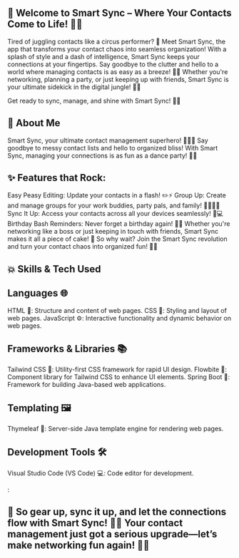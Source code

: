 ## 🌟 Welcome to Smart Sync – Where Your Contacts Come to Life! 📱✨

Tired of juggling contacts like a circus performer? 🎪 Meet Smart Sync, the app that transforms your contact chaos into seamless organization! With a splash of style and a dash of intelligence, Smart Sync keeps your connections at your fingertips. Say goodbye to the clutter and hello to a world where managing contacts is as easy as a breeze! 🌈✨ Whether you're networking, planning a party, or just keeping up with friends, Smart Sync is your ultimate sidekick in the digital jungle! 🌿🌟

Get ready to sync, manage, and shine with Smart Sync! 🚀🎉

## 🚀 About Me

Smart Sync, your ultimate contact management superhero! 🦸‍♂️✨ Say goodbye to messy contact lists and hello to organized bliss! With Smart Sync, managing your connections is as fun as a dance party! 🕺💃

## ✨ Features that Rock:

Easy Peasy Editing: Update your contacts in a flash! ✏️⚡
Group Up: Create and manage groups for your work buddies, party pals, and family! 🎈👨‍👩‍👦
Sync It Up: Access your contacts across all your devices seamlessly! 📲💻
Birthday Bash Reminders: Never forget a birthday again! 🎂🎉
Whether you're networking like a boss or just keeping in touch with friends, Smart Sync makes it all a piece of cake! 🍰 So why wait? Join the Smart Sync revolution and turn your contact chaos into organized fun! 🌈🚀

## 💥 Skills & Tech Used

## Languages 🌐
HTML 📝: Structure and content of web pages.
CSS 🎨: Styling and layout of web pages.
JavaScript ⚙️: Interactive functionality and dynamic behavior on web pages.
## Frameworks & Libraries 📚
Tailwind CSS 🌈: Utility-first CSS framework for rapid UI design.
Flowbite 🔧: Component library for Tailwind CSS to enhance UI elements.
Spring Boot 🌱: Framework for building Java-based web applications.
## Templating 🖼️
Thymeleaf 🍃: Server-side Java template engine for rendering web pages.
## Development Tools 🛠️
Visual Studio Code (VS Code) 💻: Code editor for development.




:

## 🎉 So gear up, sync it up, and let the connections flow with Smart Sync! 🚀✨ Your contact management just got a serious upgrade—let’s make networking fun again! 🌟💌


